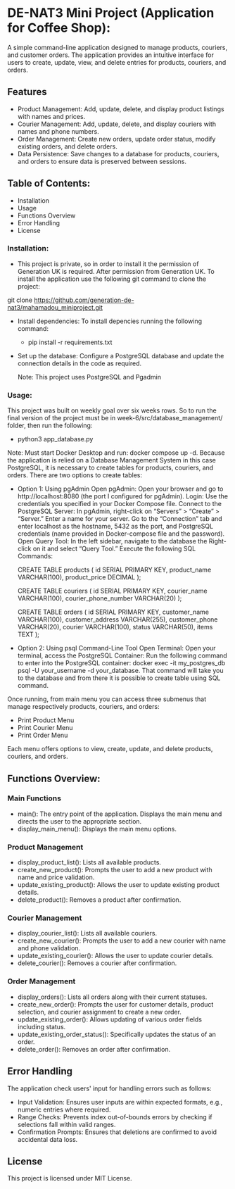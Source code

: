 # DE-NAT3 Mini Project (Application for Coffee Shop):

A simple command-line application designed to manage products, couriers, and customer orders. The application provides an intuitive interface for users to create, update, view, and delete entries for products, couriers, and orders.

## Features

-   Product Management: Add, update, delete, and display product listings with names and prices.
-   Courier Management: Add, update, delete, and display couriers with names and phone numbers.
-   Order Management: Create new orders, update order status, modify existing orders, and delete orders.
-   Data Persistence: Save changes to a database for products, couriers, and orders to ensure data is preserved between sessions.

## Table of Contents:

-   Installation
-   Usage
-   Functions Overview
-   Error Handling
-   License

### Installation:

-   This project is private, so in order to install it the permission of Generation UK is required. After permission from Generation UK. To install the application use the following git command to clone the project:

git clone https://github.com/generation-de-nat3/mahamadou_miniproject.git

-   Install dependencies: To install depencies running the following command:
    -   pip install -r requirements.txt
-   Set up the database:
    Configure a PostgreSQL database and update the connection details in the code as required.

    Note: This project uses PostgreSQL and Pgadmin

### Usage:

This project was built on weekly goal over six weeks rows. So to run the final version of the project must be in week-6/src/database_management/ folder, then run the following:

-   python3 app_database.py

Note: Must start Docker Desktop and run: docker compose up -d. Because the application is relied on a Database Management System in this case PostgreSQL, it is necessary to create tables for products, couriers, and orders. There are two options to create tables:

-   Option 1: Using pgAdmin
    Open pgAdmin: Open your browser and go to http://localhost:8080 (the port I configured for pgAdmin).
    Login: Use the credentials you specified in your Docker Compose file.
    Connect to the PostgreSQL Server:
    In pgAdmin, right-click on “Servers” > “Create” > “Server.”
    Enter a name for your server.
    Go to the “Connection” tab and enter localhost as the hostname, 5432 as the port, and PostgreSQL credentials (name provided in Docker-compose file and the password).
    Open Query Tool:
    In the left sidebar, navigate to the database the Right-click on it and select “Query Tool.”
    Execute the following SQL Commands:

    CREATE TABLE products (
    id SERIAL PRIMARY KEY,
    product_name VARCHAR(100),
    product_price DECIMAL
    );

    CREATE TABLE couriers (
    id SERIAL PRIMARY KEY,
    courier_name VARCHAR(100),
    courier_phone_number VARCHAR(20)
    );

    CREATE TABLE orders (
    id SERIAL PRIMARY KEY,
    customer_name VARCHAR(100),
    customer_address VARCHAR(255),
    customer_phone VARCHAR(20),
    courier VARCHAR(100),
    status VARCHAR(50),
    items TEXT
    );

-   Option 2: Using psql Command-Line Tool
    Open Terminal: Open your terminal, access the PostgreSQL Container:
    Run the following command to enter into the PostgreSQL container:
    docker exec -it my_postgres_db psql -U your_username -d your_database. That command will take you to the database and from there it is possible to create table using SQL command.

Once running, from main menu you can access three submenus that manage respectively products, couriers, and orders:

-   Print Product Menu
-   Print Courier Menu
-   Print Order Menu

Each menu offers options to view, create, update, and delete products, couriers, and orders.

## Functions Overview:

### Main Functions

-   main(): The entry point of the application. Displays the main menu and directs the user to the appropriate section.
-   display_main_menu(): Displays the main menu options.

### Product Management

-   display_product_list(): Lists all available products.
-   create_new_product(): Prompts the user to add a new product with name and price validation.
-   update_existing_product(): Allows the user to update existing product details.
-   delete_product(): Removes a product after confirmation.

### Courier Management

-   display_courier_list(): Lists all available couriers.
-   create_new_courier(): Prompts the user to add a new courier with name and phone validation.
-   update_existing_courier(): Allows the user to update courier details.
-   delete_courier(): Removes a courier after confirmation.

### Order Management

-   display_orders(): Lists all orders along with their current statuses.
-   create_new_order(): Prompts the user for customer details, product selection, and courier assignment to create a new order.
-   update_existing_order(): Allows updating of various order fields including status.
-   update_existing_order_status(): Specifically updates the status of an order.
-   delete_order(): Removes an order after confirmation.

## Error Handling

The application check users' input for handling errors such as follows:

-   Input Validation: Ensures user inputs are within expected formats, e.g., numeric entries where required.
-   Range Checks: Prevents index out-of-bounds errors by checking if selections fall within valid ranges.
-   Confirmation Prompts: Ensures that deletions are confirmed to avoid accidental data loss.

## License

This project is licensed under MIT License.
